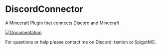 # DiscordConnector
A Minecraft Plugin that connects Discord and Minecraft

[![Documentation](https://img.shields.io/badge/Documentation-37a779?style=for-the-badge)](https://nottamion.github.io/DiscordConnector/)

For questions or help please contact me on Discord: tamion or SpigotMC.